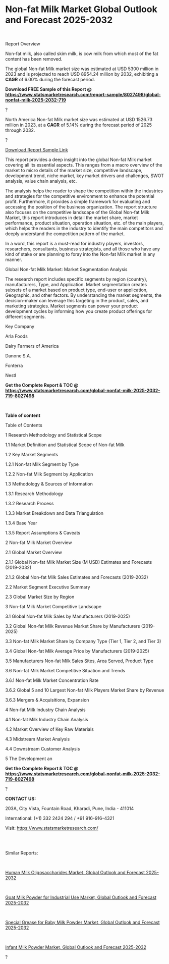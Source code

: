<h1>Non-fat Milk Market Global Outlook and Forecast 2025-2032</h1><br/><p>Report Overview</p>
 
 
 
 <p>Non-fat milk, also called skim milk, is cow milk from which most of the fat content has been removed.</p>
 
 
 
 <p>The global Non-fat Milk market size was estimated at USD 5300 million in 2023 and is projected to reach USD 8954.24 million by 2032, exhibiting a <strong>CAGR</strong> of 6.00% during the forecast period.</p>
 
 
 
 <div><b>Download FREE Sample of this Report @ <a href="https://www.statsmarketresearch.com/download-free-sample/8027498/global-nonfat-milk-2025-2032-719">https://www.statsmarketresearch.com/report-sample/8027498/global-nonfat-milk-2025-2032-719</a></b></div>
 
 
 
 <p>? </p>
 
 
 
 <p>North America Non-fat Milk market size was estimated at USD 1526.73 million in 2023, at a <strong>CAGR</strong> of 5.14% during the forecast period of 2025 through 2032.</p>
 
 
 
 <p>? </p>
 
 
 
 <p><a href="https://www.statsmarketresearch.com/download-free-sample/8027498/global-nonfat-milk-2025-2032-719">Download Report Sample Link</a></p>
 
 
 
 <p>This report provides a deep insight into the global Non-fat Milk market covering all its essential aspects. This ranges from a macro overview of the market to micro details of the market size, competitive landscape, development trend, niche market, key market drivers and challenges, SWOT analysis, value chain analysis, etc.</p>
 
 
 
 <p>The analysis helps the reader to shape the competition within the industries and strategies for the competitive environment to enhance the potential profit. Furthermore, it provides a simple framework for evaluating and accessing the position of the business organization. The report structure also focuses on the competitive landscape of the Global Non-fat Milk Market, this report introduces in detail the market share, market performance, product situation, operation situation, etc. of the main players, which helps the readers in the industry to identify the main competitors and deeply understand the competition pattern of the market.</p>
 
 
 
 <p>In a word, this report is a must-read for industry players, investors, researchers, consultants, business strategists, and all those who have any kind of stake or are planning to foray into the Non-fat Milk market in any manner.</p>
 
 
 
 <p>Global Non-fat Milk Market: Market Segmentation Analysis</p>
 
 
 
 <p>The research report includes specific segments by region (country), manufacturers, Type, and Application. Market segmentation creates subsets of a market based on product type, end-user or application, Geographic, and other factors. By understanding the market segments, the decision-maker can leverage this targeting in the product, sales, and marketing strategies. Market segments can power your product development cycles by informing how you create product offerings for different segments.</p>
 
 
 
 <p>Key Company</p>
 
 
 
 <p>Arla Foods</p>
 
 
 
 <p>Dairy Farmers of America</p>
 
 
 
 <p>Danone S.A.</p>
 
 
 
 <p>Fonterra</p>
 
 
 
 <p>Nestl</p>
 
 
 
 <div><b>Get the Complete Report & TOC @ <a href="https://www.statsmarketresearch.com/global-nonfat-milk-2025-2032-719-8027498">https://www.statsmarketresearch.com/global-nonfat-milk-2025-2032-719-8027498</a></b></div>
 
 
 
 <p><br />
 
 <b>Table of content</b></p>
 
 
 
 <p>Table of Contents<br />
 
 1 Research Methodology and Statistical Scope<br />
 
 1.1 Market Definition and Statistical Scope of Non-fat Milk<br />
 
 1.2 Key Market Segments<br />
 
 1.2.1 Non-fat Milk Segment by Type<br />
 
 1.2.2 Non-fat Milk Segment by Application<br />
 
 1.3 Methodology & Sources of Information<br />
 
 1.3.1 Research Methodology<br />
 
 1.3.2 Research Process<br />
 
 1.3.3 Market Breakdown and Data Triangulation<br />
 
 1.3.4 Base Year<br />
 
 1.3.5 Report Assumptions & Caveats<br />
 
 2 Non-fat Milk Market Overview<br />
 
 2.1 Global Market Overview<br />
 
 2.1.1 Global Non-fat Milk Market Size (M USD) Estimates and Forecasts (2019-2032)<br />
 
 2.1.2 Global Non-fat Milk Sales Estimates and Forecasts (2019-2032)<br />
 
 2.2 Market Segment Executive Summary<br />
 
 2.3 Global Market Size by Region<br />
 
 3 Non-fat Milk Market Competitive Landscape<br />
 
 3.1 Global Non-fat Milk Sales by Manufacturers (2019-2025)<br />
 
 3.2 Global Non-fat Milk Revenue Market Share by Manufacturers (2019-2025)<br />
 
 3.3 Non-fat Milk Market Share by Company Type (Tier 1, Tier 2, and Tier 3)<br />
 
 3.4 Global Non-fat Milk Average Price by Manufacturers (2019-2025)<br />
 
 3.5 Manufacturers Non-fat Milk Sales Sites, Area Served, Product Type<br />
 
 3.6 Non-fat Milk Market Competitive Situation and Trends<br />
 
 3.6.1 Non-fat Milk Market Concentration Rate<br />
 
 3.6.2 Global 5 and 10 Largest Non-fat Milk Players Market Share by Revenue<br />
 
 3.6.3 Mergers & Acquisitions, Expansion<br />
 
 4 Non-fat Milk Industry Chain Analysis<br />
 
 4.1 Non-fat Milk Industry Chain Analysis<br />
 
 4.2 Market Overview of Key Raw Materials<br />
 
 4.3 Midstream Market Analysis<br />
 
 4.4 Downstream Customer Analysis<br />
 
 5 The Development an</p>
 
 
 
 <div><b>Get the Complete Report & TOC @ <a href="https://www.statsmarketresearch.com/global-nonfat-milk-2025-2032-719-8027498">https://www.statsmarketresearch.com/global-nonfat-milk-2025-2032-719-8027498</a></b></div>
 
 
 
 <p>? </p>
 
 
 
 <p><b>CONTACT US:</b><br />
 
 203A, City Vista, Fountain Road, Kharadi, Pune, India - 411014<br />
 
 International: (+1) 332 2424 294 / +91 916-916-4321<br />
 
 Visit: <a href="https://www.statsmarketresearch.com/">https://www.statsmarketresearch.com/</a><br />
 
 <br />
 
 <br />
 
 Similar Reports:<br />
 
 <br />
 
 <a href="https://www.statsmarketresearch.com/global-human-milk-oligosaccharides-forecast-2025-2032-343-8037113">Human Milk Oligosaccharides Market, Global Outlook and Forecast 2025-2032</a><br />
 
 <br />
 
 <a href="https://www.statsmarketresearch.com/global-goat-milk-powder-for-industrial-use-forecast-2025-2032-731-8035625">Goat Milk Powder for Industrial Use Market, Global Outlook and Forecast 2025-2032</a><br />
 
 <br />
 
 <a href="https://www.statsmarketresearch.com/global-special-grease-for-baby-milk-powder-forecast-2025-2032-552-8035393">Special Grease for Baby Milk Powder Market, Global Outlook and Forecast 2025-2032</a><br />
 
 <br />
 
 <a href="https://www.statsmarketresearch.com/global-infant-milk-powder-forecast-2025-2032-779-8035390">Infant Milk Powder Market, Global Outlook and Forecast 2025-2032</a><br />
 
 ? </p>